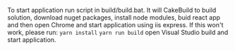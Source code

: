 To start application run script in build/build.bat. 
It will CakeBuild to build solution, download nuget packages, install node modules,
buid react app and then open Chrome and start application using iis express.
If this won't work, please run:
`yarn install` 
`yarn run build`
open Visual Studio build and start application.
